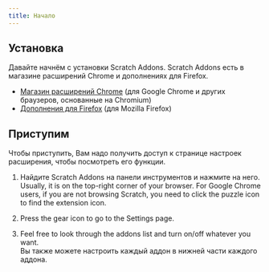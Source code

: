 ```yaml
---
title: Начало
---
```


## Установка

Давайте начнём с установки Scratch Addons. Scratch Addons есть в магазине расширений Chrome и дополнениях для Firefox.

- [Магазин расширений Chrome](https://chrome.google.com/webstore/detail/fbeffbjdlemaoicjdapfpikkikjoneco) (для Google Chrome и других браузеров, основанные на Chromium)  
- [Дополнения для Firefox](https://addons.mozilla.org/firefox/addon/scratch-messaging-extension/) (для Mozilla Firefox)  

## Приступим

Чтобы приступить, Вам надо получить доступ к странице настроек расширения, чтобы посмотреть его функции.

<!-- TODO: Добавить картинки -->

1. Найдите Scratch Addons на панели инструментов и нажмите на него.
   Usually, it is on the top-right corner of your browser. For Google Chrome users, if you are not browsing Scratch, you need to click the puzzle icon to find the extension icon.

2. Press the gear icon to go to the Settings page.

3. Feel free to look through the addons list and turn on/off whatever you want.  
   Вы также можете настроить каждый аддон в нижней части каждого аддона.